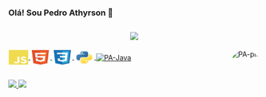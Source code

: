 ### Olá! Sou Pedro Athyrson 👋
##

<div align="center" style="display: inline_block">
  <a href="https://github.com/PedroAthyrson">
  <img height="180em" src="https://github-readme-stats.vercel.app/api?username=PedroAthyrson&show_icons=true&theme=nightowl&include_all_commits=true&count_private=true"/>
</div>

<div style="display: inline_block"><br>
  <img align="center" alt="PA-Js" height="30" width="40" src="https://raw.githubusercontent.com/devicons/devicon/master/icons/javascript/javascript-plain.svg">
  <img align="center" alt="PA-HTML" height="30" width="40" src="https://raw.githubusercontent.com/devicons/devicon/master/icons/html5/html5-original.svg">
  <img align="center" alt="PA-CSS" height="30" width="40" src="https://raw.githubusercontent.com/devicons/devicon/master/icons/css3/css3-original.svg">
  <img align="center" alt="PA-Python" height="30" width="40" src="https://raw.githubusercontent.com/devicons/devicon/master/icons/python/python-original.svg">
   <img align="center" alt="PA-Java" height="30" width="40" src="https://cdn.jsdelivr.net/gh/devicons/devicon/icons/java/java-original.svg">
   <img align="right" alt="PA-pic" height="150" style="border-radius:50px;" src="https://img.freepik.com/free-vector/laptop-with-program-code-isometric-icon-software-development-programming-applications-dark-neon_39422-971.jpg">
</div>

##

<div> 
  <a href="https://instagram.com/pedroathyrson" target="_blank"><img src="https://img.shields.io/badge/-Instagram-%23E4405F?style=for-the-badge&logo=instagram&logoColor=white" target="_blank"</a>
  <a href = "mailto:pedroathyrsondev@gmail.com"><img src="https://img.shields.io/badge/-Gmail-%23333?style=for-the-badge&logo=gmail&logoColor=white" target="_blank"></a>
</div
